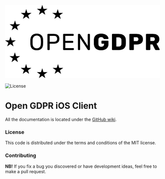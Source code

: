 ![](https://github.com/pubnative/openGDPR-client-ios/blob/development-demo/OpenGDPRClient/OpenGDPRClient/OpenGDPRClientDemo/Assets.xcassets/OpenGDPRLogo.imageset/OpenGDPR%20Logo.png)

![License](https://img.shields.io/badge/license-MIT-lightgrey.svg)

# Open GDPR iOS Client

All the documentation is located under the [GitHub wiki](https://github.com/pubnative/openGDPR-client-ios/wiki).

### License

This code is distributed under the terms and conditions of the MIT license.

### Contributing

**NB!** If you fix a bug you discovered or have development ideas, feel free to make a pull request.
